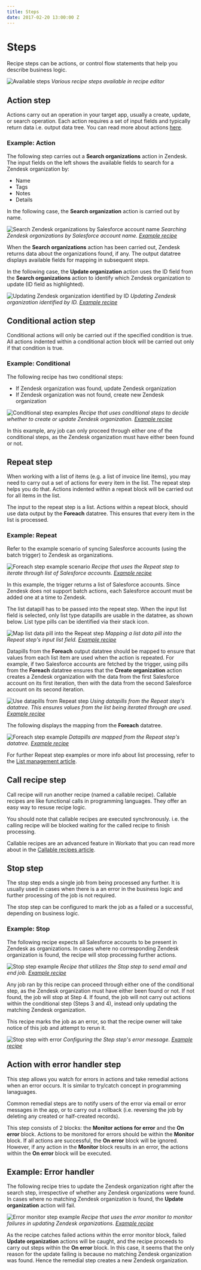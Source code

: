 ```yaml
---
title: Steps
date: 2017-02-20 13:00:00 Z
---
```


# Steps
Recipe steps can be actions, or control flow statements that help you describe business logic.

![Available steps](/assets/images/recipes/steps/available_steps.png)
*Various recipe steps available in recipe editor*

## Action step
Actions carry out an operation in your target app, usually a create, update, or search operation. Each action requires a set of input fields and typically return data i.e. output data tree. You can read more about actions [here](/recipes/actions.md).

### Example: Action
The following step carries out a **Search organizations** action in Zendesk. The input fields on the left shows the available fields to search for a Zendesk organization by:
- Name
- Tags
- Notes
- Details

In the following case, the **Search organization** action is carried out by name.

![Search Zendesk organizations by Salesforce account name](/assets/images/recipes/steps/search-zendesk-organizations.gif)
*Searching Zendesk organizations by Salesforce account name. [Example recipe](https://www.workato.com/recipes/480358)*

When the **Search organizations** action has been carried out, Zendesk returns data about the organizations found, if any. The output datatree displays available fields for mapping in subsequent steps.

In the following case, the **Update organization** action uses the ID field from the **Search organizations** action to identify which Zendesk organization to update (ID field as highlighted).

![Updating Zendesk organization identified by ID](/assets/images/recipes/steps/update-zendesk-organization.gif)
*Updating Zendesk organization identified by ID. [Example recipe](https://www.workato.com/recipes/480358)*

## Conditional action step
Conditional actions will only be carried out if the specified condition is true. All actions indented within a conditional action block will be carried out only if that condition is true.

### Example: Conditional
The following recipe has two conditional steps:
- If Zendesk organization was found, update Zendesk organization
- If Zendesk organization was not found, create new Zendesk organization

![Conditional step examples](/assets/images/recipes/steps/conditional_step_examples.png)
*Recipe that uses conditional steps to decide whether to create or update Zendesk organization. [Example recipe](https://www.workato.com/recipes/480358)*

In this example, any job can only proceed through either one of the conditional steps, as the Zendesk organization must have either been found or not.

## Repeat step
When working with a list of items (e.g. a list of invoice line items), you may need to carry out a set of actions for every item in the list. The repeat step helps you do that. Actions indented within a repeat block will be carried out for all items in the list.

The input to the repeat step is a list. Actions within a repeat block, should  use data output by the **Foreach** datatree. This ensures that every item in the list is processed.

### Example: Repeat
Refer to the example scenario of syncing Salesforce accounts (using the batch trigger) to Zendesk as organizations.

![Foreach step example scenario](/assets/images/recipes/steps/foreach_example_scenario.png)
*Recipe that uses the Repeat step to iterate through list of Salesforce accounts. [Example recipe](https://www.workato.com/recipes/480695)*

In this example, the trigger returns a list of Salesforce accounts. Since Zendesk does not support batch actions, each Salesforce account must be added one at a time to Zendesk.

The list datapill has to be passed into the repeat step. When the input list field is selected, only list type datapills are usable in the datatree, as shown below. List type pills can be identified via their stack icon.

![Map list data pill into the Repeat step](/assets/images/recipes/steps/map-list-pill-into-repeat-step.gif)
*Mapping a list data pill into the Repeat step's input list field. [Example recipe](https://www.workato.com/recipes/480695)*

Datapills from the **Foreach** output datatree should be mapped to ensure that values from each list item are used when the action is repeated. For example, if two Salesforce accounts are fetched by the trigger, using pills from the **Foreach** datatree ensures that the **Create organization** action creates a Zendesk organization with the data from the first Salesforce account on its first iteration, then with the data from the second Salesforce account on its second iteration.

![Use datapills from Repeat step](/assets/images/recipes/steps/use-datapills-from-repeat-step.gif)
*Using datapills from the Repeat step's datatree. This ensures values from the list being iterated through are used. [Example recipe](https://www.workato.com/recipes/480695)*

The following displays the mapping from the **Foreach** datatree.

![Foreach step example](/assets/images/recipes/steps/foreach_example.png)
*Datapills are mapped from the Repeat step's datatree. [Example recipe](https://www.workato.com/recipes/480695)*

For further Repeat step examples or more info about list processing, refer to the [List management article](/features/list-management.md).

## Call recipe step
Call recipe will run another recipe (named a callable recipe). Callable recipes are like functional calls in programming languages. They offer an easy way to resuse recipe logic.

You should note that callable recipes are executed synchronously. i.e. the calling recipe will be blocked waiting for the called recipe to finish processing.

Callable recipes are an advanced feature in Workato that you can read more about in the [Callable recipes article](/features/callable-recipes.md).

## Stop step
The stop step ends a single job from being processed any further. It is usually used in cases when there is a an error in the business logic and further processing of the job is not required.

The stop step can be configured to mark the job as a failed or a successful, depending on business logic.

### Example: Stop
The following recipe expects all Salesforce accounts to be present in Zendesk as organizations. In cases where no corresponding Zendesk organization is found, the recipe will stop processing further actions.

![Stop step example](/assets/images/recipes/steps/stop_step_example.png)
*Recipe that utilizes the Stop step to send email and end job. [Example recipe](https://www.workato.com/recipes/480360)*

Any job ran by this recipe can proceed through either one of the conditional step, as the Zendesk organization must have either been found or not. If not found, the job will stop at Step 4. If found, the job will not carry out actions within the conditional step (Steps 3 and 4), instead only updating the matching Zendesk organization.

This recipe marks the job as an error, so that the recipe owner will take notice of this job and attempt to rerun it.

![Stop step with error](/assets/images/recipes/steps/stop_with_error.png)
*Configuring the Step step's error message. [Example recipe](https://www.workato.com/recipes/480360)*

## Action with error handler step
This step allows you watch for errors in actions and take remedial actions when an error occurs. It is similar to try/catch concept in programming lanaguages.

Common remedial steps are to notify users of the error via email or error messages in the app, or to carry out a rollback (i.e. reversing the job by deleting any created or half-created records).

This step consists of 2 blocks: the **Monitor actions for error** and the **On error** block. Actions to be monitored for errors should be within the **Monitor** block. If all actions are successful, the **On error** block will be ignored. However, if any action in the **Monitor** block results in an error, the actions within the **On error** block will be executed.

## Example: Error handler
The following recipe tries to update the Zendesk organization right after the search step, irrespective of whether any Zendesk organizations were found. In cases where no matching Zendesk organization is found, the **Update organization** action will fail.

![Error monitor step example](/assets/images/recipes/steps/error_monitor_example.png)
*Recipe that uses the error monitor to monitor failures in updating Zendesk organizations. [Example recipe](https://www.workato.com/recipes/480361)*

As the recipe catches failed actions within the error monitor block, failed **Update organization** actions will be caught, and the recipe proceeds to carry out steps within the **On error** block. In this case, it seems that the only reason for the update failing is because no matching Zendesk organization was found. Hence the remedial step creates a new Zendesk organization.
